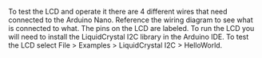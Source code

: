 To test the LCD and operate it there are 4 different wires that need connected to the Arduino Nano. Reference the wiring diagram to see what is connected to what. The pins on the LCD are labeled. To run the LCD you will need to install the LiquidCrystal I2C library in the Arduino IDE. To test the LCD select File > Examples > LiquidCrystal I2C > HelloWorld.